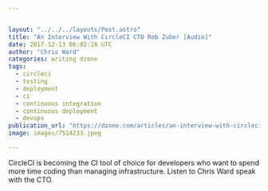 ```yaml
---


layout: "../../../layouts/Post.astro"
title: "An Interview With CircleCI CTO Rob Zuber [Audio]"
date: 2017-12-13 06:02:28 UTC
author: "Chris Ward"
categories: writing dzone
tags:
  - circleci
  - testing
  - deployment
  - ci
  - continuous integration
  - continuous deployment
  - devops
publication_url: "https://dzone.com/articles/an-interview-with-circleci-cto-rob-zuber"
image: images/7514233.jpeg

---
```

CircleCI is becoming the CI tool of choice for developers who want to spend more time coding than managing infrastructure. Listen to Chris Ward speak with the CTO.

